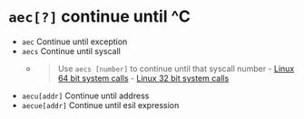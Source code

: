 #  `aec[?]`   continue until ^C

- `aec`   Continue until exception
- `aecs`   Continue until syscall
	- > Use `aecs [number]` to continue until that syscall number
		  - [Linux 64 bit system calls](https://filippo.io/linux-syscall-table/)
		  - [Linux 32 bit system calls](https://syscalls.kernelgrok.com/)
- `aecu[addr]`   Continue until address
- `aecue[addr]`   Continue until esil expression

<p hidden>aec aecs aecu aecue</p>
